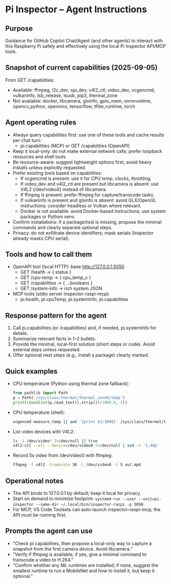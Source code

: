 Pi Inspector – Agent Instructions
=================================

Purpose
-------
Guidance for GitHub Copilot Chat/Agent (and other agents) to interact with this Raspberry Pi safely and effectively using the local Pi Inspector API/MCP tools.

Snapshot of current capabilities (2025-09-05)
---------------------------------------------
From GET /capabilities:

- Available: ffmpeg, i2c_dev, spi_dev, v4l2_ctl, video_dev, vcgencmd, vulkaninfo, lsb_release, lsusb, pip3, thermal_zone
- Not available: docker, libcamera, glxinfo, gpio_mem, onnxruntime, opencv_python, openvino, tensorflow, tflite_runtime, torch

Agent operating rules
---------------------
- Always query capabilities first: use one of these tools and cache results per chat turn:
  - pi.capabilities (MCP) or GET /capabilities (OpenAPI)
- Keep it local-only: do not make external network calls; prefer loopback resources and shell tools.
- Be resource-aware: suggest lightweight options first; avoid heavy installs unless explicitly requested.
- Prefer existing tools based on capabilities:
  - If vcgencmd is present: use it for CPU temp, clocks, throttling.
  - If video_dev and v4l2_ctl are present but libcamera is absent: use V4L2 (/dev/videoX) instead of libcamera.
  - If ffmpeg is present: prefer ffmpeg for capture/transcode tasks.
  - If vulkaninfo is present and glxinfo is absent: avoid GLX/OpenGL instructions; consider headless or Vulkan where relevant.
  - Docker is not available: avoid Docker-based instructions; use system packages or Python venv.
- Confirm installations: if a package/tool is missing, propose the minimal commands and clearly separate optional steps.
- Privacy: do not exfiltrate device identifiers; mask serials (Inspector already masks CPU serial).

Tools and how to call them
--------------------------
- OpenAPI tool (local HTTP): base http://127.0.0.1:5050
  - GET /health → { status }
  - GET /cpu-temp → { cpu_temp_c }
  - GET /capabilities → { ...booleans }
  - GET /system-info → rich system JSON
- MCP tools (stdio server inspector-raspi-mcp):
  - pi.health, pi.cpuTemp, pi.systemInfo, pi.capabilities

Response pattern for the agent
------------------------------
1) Call pi.capabilities (or /capabilities) and, if needed, pi.systemInfo for details.
2) Summarize relevant facts in 1–2 bullets.
3) Provide the minimal, local-first solution (short steps or code). Avoid external deps unless requested.
4) Offer optional next steps (e.g., install a package) clearly marked.

Quick examples
--------------
- CPU temperature (Python using thermal zone fallback):
  ```python
  from pathlib import Path
  p = Path('/sys/class/thermal/thermal_zone0/temp')
  print(round(int(p.read_text().strip())/1000.0, 1))
  ```
- CPU temperature (shell):
  ```bash
  vcgencmd measure_temp || awk '{print $1/1000}' /sys/class/thermal/thermal_zone0/temp
  ```
- List video devices with V4L2:
  ```bash
  ls -1 /dev/video* 2>/dev/null || true
  v4l2-ctl --all --device=/dev/video0 2>/dev/null | sed -n '1,40p'
  ```
- Record 5s video from /dev/video0 with ffmpeg:
  ```bash
  ffmpeg -f v4l2 -framerate 30 -i /dev/video0 -t 5 out.mp4
  ```

Operational notes
-----------------
- The API binds to 127.0.0.1 by default; keep it local for privacy.
- Start on demand to minimize footprint: `systemd-run --user --unit=pi-inspector --same-dir ~/.local/bin/inspector-raspi -p 5050`.
- For MCP, VS Code Toolsets can auto-launch inspector-raspi-mcp; the API must be running first.

Prompts the agent can use
-------------------------
- "Check pi capabilities, then propose a local-only way to capture a snapshot from the first camera device. Avoid libcamera."
- "Verify if ffmpeg is available; if yes, give a minimal command to transcode a video to H.264."
- "Confirm whether any ML runtimes are installed; if none, suggest the smallest runtime to run a MobileNet and how to install it, but keep it optional."
